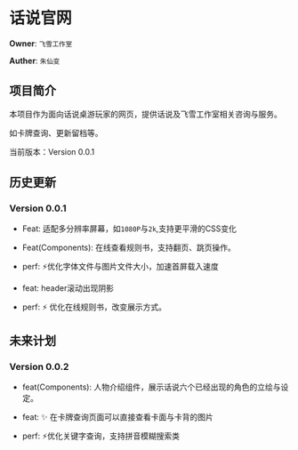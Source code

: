 # 话说官网

**Owner**: `飞雪工作室`

**Auther**: `朱仙变`

## 项目简介

本项目作为面向话说桌游玩家的网页，提供话说及飞雪工作室相关咨询与服务。

如卡牌查询、更新留档等。

当前版本：Version 0.0.1

## 历史更新

### Version 0.0.1

* Feat: 适配多分辨率屏幕，如`1080P`与`2k`,支持更平滑的CSS变化

* Feat(Components):  在线查看规则书，支持翻页、跳页操作。

* perf:  :zap:优化字体文件与图片文件大小，加速首屏载入速度

* feat: header滚动出现阴影

* perf:  :zap: 优化在线规则书，改变展示方式。

## 未来计划

### Version 0.0.2

* feat(Components): 人物介绍组件，展示话说六个已经出现的角色的立绘与设定。

* feat:  :sparkles: 在卡牌查询页面可以直接查看卡面与卡背的图片

* perf:  :zap:优化关键字查询，支持拼音模糊搜索类

